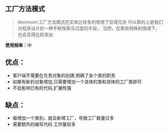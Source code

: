 工厂方法模式
- 
> decmoon:工厂方法模式在实体比较多的情境下显得冗余
可以算的上是我们对程序设计的一种不断探索与过度的手段，
当然，在某些特殊的情境下，也会显得比较突出

**使用频率**：中

优点：
- 
+ 客户端不需要在负责对象的创建,明确了各个类的职责
+ 如果有新的对象增加,只需要增加一个具体的类和具体的工厂类即可
+ 不会影响已有的代码,扩展性强

缺点：
- 
+ 每增加一个类别，就会新增工厂，导致工厂数量过多
+ 需要额外的编写代码 工作量较多
